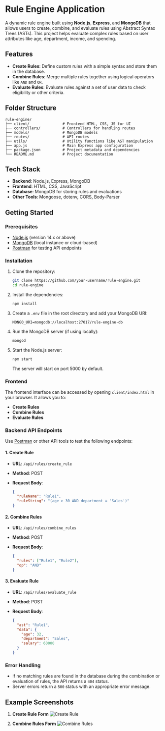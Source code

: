 
# Rule Engine Application

A dynamic rule engine built using **Node.js**, **Express**, and **MongoDB** that allows users to create, combine, and evaluate rules using Abstract Syntax Trees (ASTs). This project helps evaluate complex rules based on user attributes like age, department, income, and spending.

## Features

- **Create Rules**: Define custom rules with a simple syntax and store them in the database.
- **Combine Rules**: Merge multiple rules together using logical operators like `AND` and `OR`.
- **Evaluate Rules**: Evaluate rules against a set of user data to check eligibility or other criteria.

## Folder Structure

```
rule-engine/
├── client/               # Frontend HTML, CSS, JS for UI
├── controllers/          # Controllers for handling routes
├── models/               # MongoDB models
├── routes/               # API routes
├── utils/                # Utility functions like AST manipulation
├── app.js                # Main Express app configuration
├── package.json          # Project metadata and dependencies
└── README.md             # Project documentation
```

## Tech Stack

- **Backend**: Node.js, Express, MongoDB
- **Frontend**: HTML, CSS, JavaScript
- **Database**: MongoDB for storing rules and evaluations
- **Other Tools**: Mongoose, dotenv, CORS, Body-Parser

## Getting Started

### Prerequisites

- [Node.js](https://nodejs.org/) (version 14.x or above)
- [MongoDB](https://www.mongodb.com/) (local instance or cloud-based)
- [Postman](https://www.postman.com/) for testing API endpoints

### Installation

1. Clone the repository:

   ```bash
   git clone https://github.com/your-username/rule-engine.git
   cd rule-engine
   ```

2. Install the dependencies:

   ```bash
   npm install
   ```

3. Create a `.env` file in the root directory and add your MongoDB URI:

   ```
   MONGO_URI=mongodb://localhost:27017/rule-engine-db
   ```

4. Run the MongoDB server (if using locally):

   ```bash
   mongod
   ```

5. Start the Node.js server:

   ```bash
   npm start
   ```

   The server will start on port 5000 by default.

### Frontend

The frontend interface can be accessed by opening `client/index.html` in your browser. It allows you to:

- **Create Rules**
- **Combine Rules**
- **Evaluate Rules**

### Backend API Endpoints

Use [Postman](https://www.postman.com/) or other API tools to test the following endpoints:

#### 1. **Create Rule**
   - **URL**: `/api/rules/create_rule`
   - **Method**: POST
   - **Request Body**:

     ```json
     {
       "ruleName": "Rule1",
       "ruleString": "(age > 30 AND department = 'Sales')"
     }
     ```

#### 2. **Combine Rules**
   - **URL**: `/api/rules/combine_rules`
   - **Method**: POST
   - **Request Body**:

     ```json
     {
       "rules": ["Rule1", "Rule2"],
       "op": "AND"
     }
     ```

#### 3. **Evaluate Rule**
   - **URL**: `/api/rules/evaluate_rule`
   - **Method**: POST
   - **Request Body**:

     ```json
     {
       "ast": "Rule1",
       "data": {
         "age": 32,
         "department": "Sales",
         "salary": 60000
       }
     }
     ```

### Error Handling

- If no matching rules are found in the database during the combination or evaluation of rules, the API returns a `404` status.
- Server errors return a `500` status with an appropriate error message.

## Example Screenshots

1. **Create Rule Form**
   ![Create Rule](https://example.com/create-rule-screenshot)

2. **Combine Rules Form**
   ![Combine Rules](https://example.com/combine-rules-screenshot)



